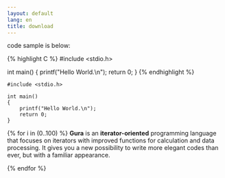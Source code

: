 ```yaml
---
layout: default
lang: en
title: download
---
```

code sample is below:

{% highlight C %}
#include <stdio.h>

int main()
{
    printf("Hello World.\n");
    return 0;
}
{% endhighlight %}

```
#include <stdio.h>

int main()
{
    printf("Hello World.\n");
    return 0;
}
```


{% for i in (0..100) %}
**Gura** is an **iterator-oriented** programming language
that focuses on iterators with improved functions for calculation and data processing.
It gives you a new possibility to write more elegant codes than ever,
but with a familiar appearance.

{% endfor %}
